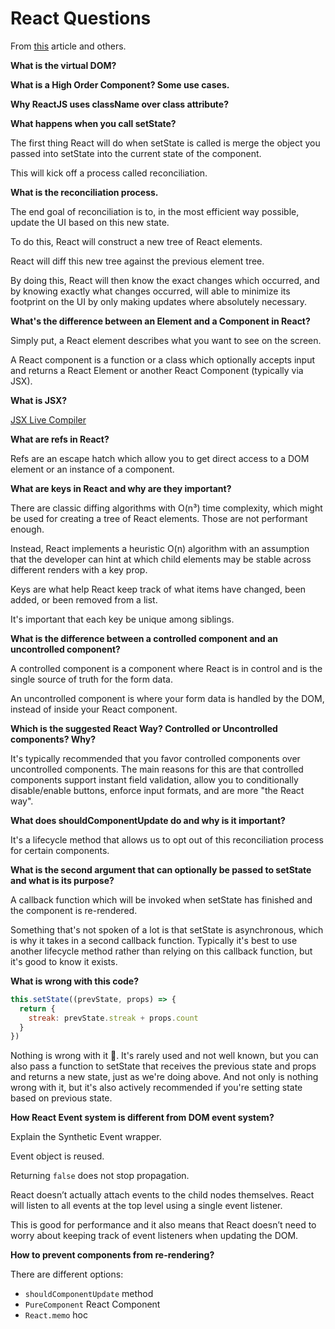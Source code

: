 # React Questions

From [this](https://dev.to/tylermcginnis/react-interview-questions) article and others.

**What is the virtual DOM?**

**What is a High Order Component? Some use cases.**

**Why ReactJS uses className over class attribute?**

**What happens when you call setState?**

The first thing React will do when setState is called is merge the object you passed into setState into the current state of the component.

This will kick off a process called reconciliation.

**What is the reconciliation process.**

The end goal of reconciliation is to, in the most efficient way possible, update the UI based on this new state.

To do this, React will construct a new tree of React elements.

React will diff this new tree against the previous element tree.

By doing this, React will then know the exact changes which occurred, and by knowing exactly what changes occurred, will able to minimize its footprint on the UI by only making updates where absolutely necessary.

**What's the difference between an Element and a Component in React?**

Simply put, a React element describes what you want to see on the screen.

A React component is a function or a class which optionally accepts input and returns a React Element or another React Component (typically via JSX).

**What is JSX?**

[JSX Live Compiler](https://jsbin.com/hajabex/2/edit?output)

**What are refs in React?**

Refs are an escape hatch which allow you to get direct access to a DOM element or an instance of a component.

**What are keys in React and why are they important?**

There are classic diffing algorithms with O(n³) time complexity, which might be used for creating a tree of React elements. Those are not performant enough.

Instead, React implements a heuristic O(n) algorithm with an assumption that the developer can hint at which child elements may be stable across different renders with a key prop.

Keys are what help React keep track of what items have changed, been added, or been removed from a list.

It's important that each key be unique among siblings.

**What is the difference between a controlled component and an uncontrolled component?**

A controlled component is a component where React is in control and is the single source of truth for the form data.

An uncontrolled component is where your form data is handled by the DOM, instead of inside your React component.

**Which is the suggested React Way? Controlled or Uncontrolled components? Why?**

It's typically recommended that you favor controlled components over uncontrolled components. The main reasons for this are that controlled components support instant field validation, allow you to conditionally disable/enable buttons, enforce input formats, and are more "the React way".

**What does shouldComponentUpdate do and why is it important?**

It's a lifecycle method that allows us to opt out of this reconciliation process for certain components.

**What is the second argument that can optionally be passed to setState and what is its purpose?**

A callback function which will be invoked when setState has finished and the component is re-rendered.

Something that's not spoken of a lot is that setState is asynchronous, which is why it takes in a second callback function. Typically it's best to use another lifecycle method rather than relying on this callback function, but it's good to know it exists.

**What is wrong with this code?**

```javascript
this.setState((prevState, props) => {
  return {
    streak: prevState.streak + props.count
  }
})
```

Nothing is wrong with it 🙂. It's rarely used and not well known, but you can also pass a function to setState that receives the previous state and props and returns a new state, just as we're doing above. And not only is nothing wrong with it, but it's also actively recommended if you're setting state based on previous state.

**How React Event system is different from DOM event system?**

Explain the Synthetic Event wrapper.

Event object is reused.

Returning `false` does not stop propagation.

React doesn’t actually attach events to the child nodes themselves. React will listen to all events at the top level using a single event listener.

This is good for performance and it also means that React doesn’t need to worry about keeping track of event listeners when updating the DOM.

**How to prevent components from re-rendering?**

There are different options:

* `shouldComponentUpdate` method
* `PureComponent` React Component
* `React.memo` hoc


